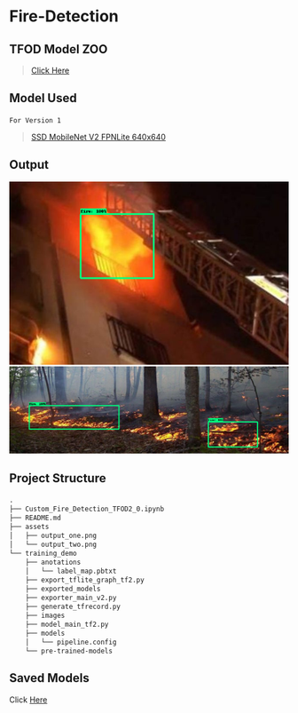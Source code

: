 # Fire-Detection

## TFOD Model ZOO
> [Click Here](https://github.com/tensorflow/models/blob/master/research/object_detection/g3doc/tf2_detection_zoo.md)

## Model Used

`For Version 1`
> [SSD MobileNet V2 FPNLite 640x640](http://download.tensorflow.org/models/object_detection/tf2/20200711/ssd_mobilenet_v2_fpnlite_640x640_coco17_tpu-8.tar.gz)

## Output

<img src = "assets/output_one.png">
<img src = "assets/output_two.png">

## Project Structure
```
.
├── Custom_Fire_Detection_TFOD2_0.ipynb
├── README.md
├── assets
│   ├── output_one.png
│   └── output_two.png
└── training_demo
    ├── anotations
    │   └── label_map.pbtxt
    ├── export_tflite_graph_tf2.py
    ├── exported_models
    ├── exporter_main_v2.py
    ├── generate_tfrecord.py
    ├── images
    ├── model_main_tf2.py
    ├── models
    │   └── pipeline.config
    └── pre-trained-models
```


## Saved Models
Click [Here](http://bit.ly/Fire-Detection-Models)
